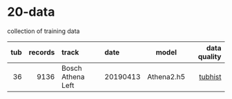 # 20-data
collection of training data

| tub             | records | track             | date     | model      | data quality    |
|----------------:|--------:|:------------------|:---------|------------|---:|
| 36              |    9136 | Bosch Athena Left | 20190413 | Athena2.h5 | [tubhist](https://github.com/connected-autonomous-mobilty/20-data/blob/master/images/tubhist_tub_36_19-04-13.png)|
